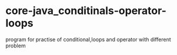 # core-java_conditinals-operator-loops
program for practise of conditional,loops and operator with different problem
